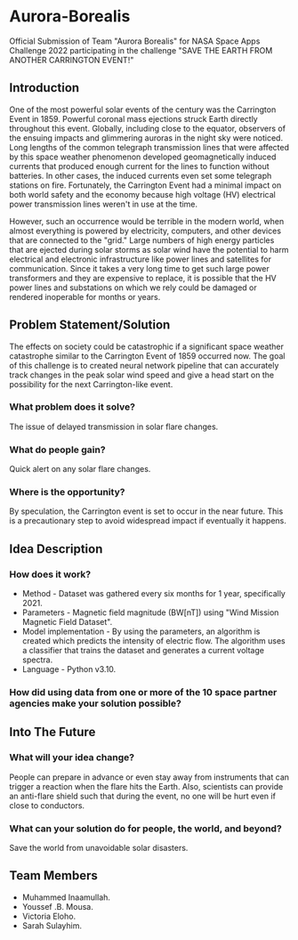 # Aurora-Borealis
Official Submission of Team "Aurora Borealis" for NASA Space Apps Challenge 2022 participating in the challenge "SAVE THE EARTH FROM ANOTHER CARRINGTON EVENT!"

## Introduction
One of the most powerful solar events of the century was the Carrington Event in 1859. Powerful coronal mass ejections struck Earth directly throughout this event. Globally, including close to the equator, observers of the ensuing impacts and glimmering auroras in the night sky were noticed. Long lengths of the common telegraph transmission lines that were affected by this space weather phenomenon developed geomagnetically induced currents that produced enough current for the lines to function without batteries. In other cases, the induced currents even set some telegraph stations on fire. Fortunately, the Carrington Event had a minimal impact on both world safety and the economy because high voltage (HV) electrical power transmission lines weren't in use at the time.

However, such an occurrence would be terrible in the modern world, when almost everything is powered by electricity, computers, and other devices that are connected to the "grid." Large numbers of high energy particles that are ejected during solar storms as solar wind have the potential to harm electrical and electronic infrastructure like power lines and satellites for communication. Since it takes a very long time to get such large power transformers and they are expensive to replace, it is possible that the HV power lines and substations on which we rely could be damaged or rendered inoperable for months or years.

## Problem Statement/Solution
The effects on society could be catastrophic if a significant space weather catastrophe similar to the Carrington Event of 1859 occurred now. The goal of this challenge is to created neural network pipeline that can accurately track changes in the peak solar wind speed and give a head start on the possibility for the next Carrington-like event.

### What problem does it solve?
The issue of delayed transmission in solar flare changes.

### What do people gain?
Quick alert on any solar flare changes.

### Where is the opportunity? 
By speculation, the Carrington event is set to occur in the near future. This is a precautionary step to avoid widespread impact if eventually it happens.


## Idea Description
### How does it work?
- Method - Dataset was gathered every six months for 1 year, specifically 2021.
- Parameters - Magnetic field magnitude (BW[nT]) using "Wind Mission Magnetic Field Dataset".
- Model implementation - By using the parameters, an algorithm is created which predicts the intensity of electric flow. The algorithm uses a classifier that trains the dataset and generates a current voltage spectra.
- Language - Python v3.10.


### How did using data from one or more of the 10 space partner agencies make your solution possible? 


## Into The Future
### What will your idea change? 
People can prepare in advance or even stay away from instruments that can trigger a reaction when the flare hits the Earth. Also, scientists can provide an anti-flare shield such that during the event, no one will be hurt even if close to conductors.

### What can your solution do for people, the world, and beyond? 
Save the world from unavoidable solar disasters.


## Team Members
- Muhammed Inaamullah.
- Youssef .B. Mousa.
- Victoria Eloho.
- Sarah Sulayhim.
